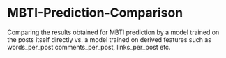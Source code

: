 # MBTI-Prediction-Comparison
Comparing the results obtained for MBTI prediction by a model trained on the posts itself directly vs. a model trained on derived features such as words_per_post comments_per_post, links_per_post etc.
